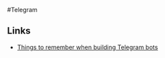 #Telegram

## Links
* [Things to remember when building Telegram bots](https://blog.borodutch.com/things-to-remember-when-building-telegram-bots/)
